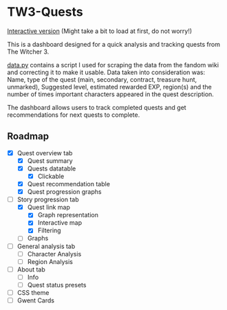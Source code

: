 # TW3-Quests
[Interactive version](https://wikidrabinka.shinyapps.io/TheWitcher3Quests/)
(Might take a bit to load at first, do not worry!)

This is a dashboard designed for a quick analysis and tracking quests from The Witcher 3.

[data.py](data.py) contains a script I used for scraping the data from the fandom wiki and correcting it to make it usable. Data taken into consideration was: Name, type of the quest (main, secondary, contract, treasure hunt, unmarked), Suggested level, estimated rewarded EXP, region(s) and the number of times important characters appeared in the quest description.

The dashboard allows users to track completed quests and get recommendations for next quests to complete.

## Roadmap
- [X] Quest overview tab
    - [x] Quest summary
    - [x] Quests datatable
        - [x] Clickable
    - [x] Quest recommendation table
    - [X] Quest progression graphs
- [ ] Story progression tab
    - [X] Quest link map
        - [X] Graph representation
        - [X] Interactive map
        - [X] Filtering
    - [ ] Graphs
- [ ] General analysis tab
    - [ ] Character Analysis
    - [ ] Region Analysis
- [ ] About tab
    - [ ] Info
    - [ ] Quest status presets
- [ ] CSS theme
- [ ] Gwent Cards